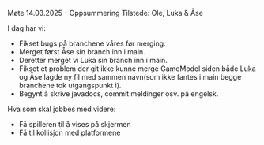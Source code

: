 Møte 14.03.2025 - Oppsummering
Tilstede: Ole, Luka & Åse

I dag har vi:
- Fikset bugs på branchene våres før merging.
- Merget først Åse sin branch inn i main.
- Deretter merget vi Luka sin branch inn i main.
- Fikset et problem der git ikke kunne merge GameModel siden både Luka og Åse lagde ny fil med sammen navn(som ikke fantes i main begge branchene tok utgangspunkt i).
- Begynt å skrive javadocs, commit meldinger osv. på engelsk.

Hva som skal jobbes med videre:
- Få spilleren til å vises på skjermen
- Få til kollisjon med platformene